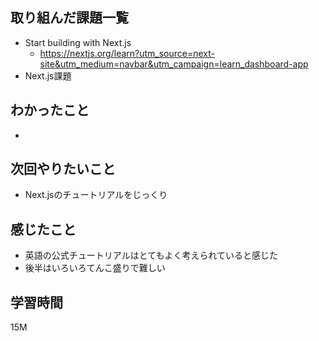 ## 取り組んだ課題一覧

- Start building with Next.js
	- https://nextjs.org/learn?utm_source=next-site&utm_medium=navbar&utm_campaign=learn_dashboard-app
- Next.js課題

## わかったこと

- 

## 次回やりたいこと

- Next.jsのチュートリアルをじっくり

## 感じたこと

- 英語の公式チュートリアルはとてもよく考えられていると感じた
- 後半はいろいろてんこ盛りで難しい
## 学習時間

15M
